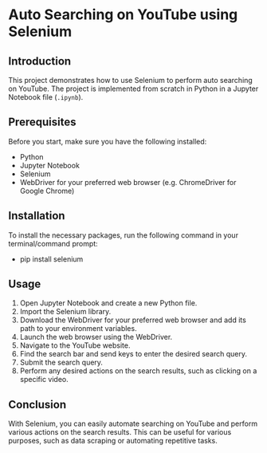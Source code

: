 # Auto Searching on YouTube using Selenium

## Introduction
This project demonstrates how to use Selenium to perform auto searching on YouTube. The project is implemented from scratch in Python in a Jupyter Notebook file (`.ipynb`).

## Prerequisites
Before you start, make sure you have the following installed:
- Python
- Jupyter Notebook
- Selenium
- WebDriver for your preferred web browser (e.g. ChromeDriver for Google Chrome)

## Installation
To install the necessary packages, run the following command in your terminal/command prompt:
- pip install selenium

## Usage
1. Open Jupyter Notebook and create a new Python file.
2. Import the Selenium library.
3. Download the WebDriver for your preferred web browser and add its path to your environment variables.
4. Launch the web browser using the WebDriver.
5. Navigate to the YouTube website.
6. Find the search bar and send keys to enter the desired search query.
7. Submit the search query.
8. Perform any desired actions on the search results, such as clicking on a specific video.

## Conclusion
With Selenium, you can easily automate searching on YouTube and perform various actions on the search results. This can be useful for various purposes, such as data scraping or automating repetitive tasks.

